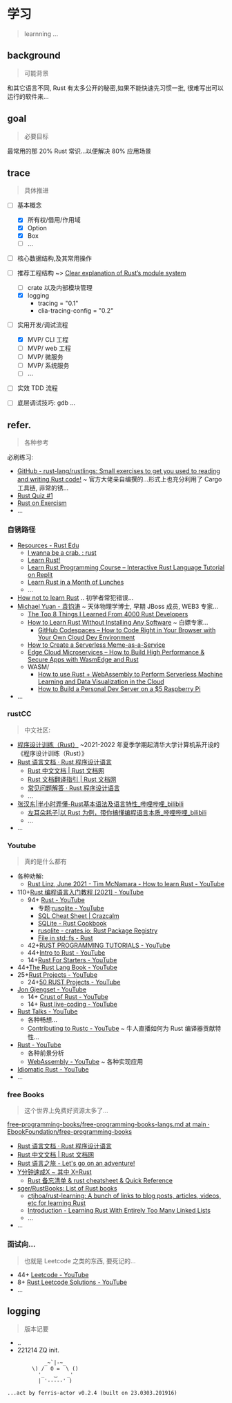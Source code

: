 # 学习
> learnning ...


## background
> 可能背景

和其它语言不同, Rust 有太多公开的秘密,如果不能快速先习惯一批,
很难写出可以运行的软件来...

## goal
> 必要目标

最常用的那 20% Rust 常识...以便解决 80% 应用场景

## trace
> 具体推进

- [ ] 基本概念
    - [x] 所有权/借用/作用域
    - [x] Option
    - [x] Box
    - [ ] ...
- [ ] 核心数据结构,及其常用操作
- [ ] 推荐工程结构 ~> [Clear explanation of Rust’s module system](https://www.sheshbabu.com/posts/rust-module-system/)
    - [ ] crate 以及内部模块管理
    - [x] logging
        - tracing = "0.1"
        - clia-tracing-config = "0.2"
- [ ] 实用开发/调试流程
    - [x] MVP/ CLI 工程
    - [ ] MVP/ web 工程
    - [ ] MVP/ 微服务
    - [ ] MVP/ 系统服务
    - [ ] ...
- [ ] 实效 TDD 流程
- [ ] 底层调试技巧: gdb ...



## refer.
> 各种参考


必刷练习:

- [GitHub - rust-lang/rustlings: Small exercises to get you used to reading and writing Rust code!](https://github.com/rust-lang/rustlings) ~ 官方大佬亲自编撰的...形式上也充分利用了 Cargo 工具链, 非常的锈...
- [Rust Quiz #1](https://dtolnay.github.io/rust-quiz/1)
- [Rust on Exercism](https://exercism.org/tracks/rust)
- ...


### 自锈路径

- [Resources - Rust Edu](https://rust-edu.org/resources/)
    - [I wanna be a crab. : rust](https://www.reddit.com/r/rust/comments/11dofu8/i_wanna_be_a_crab/)
    - [Learn Rust\!](https://gist.github.com/noxasaxon/7bf5ebf930e281529161e51cd221cf8a)
    - [Learn Rust Programming Course – Interactive Rust Language Tutorial on Replit](https://www.freecodecamp.org/news/author/shaun/)
    - [Learn Rust in a Month of Lunches](https://www.manning.com/books/learn-rust-in-a-month-of-lunches)
    - ...
- [How not to learn Rust](https://dystroy.org/blog/how-not-to-learn-rust/ "How not to learn Rust") .. 初学者常犯错误...
- [Michael Yuan - 袁钧涛](https://www.freecodecamp.org/news/edge-cloud-microservices-with-wasmedge-and-rust/) ~ 天体物理学博士, 早期 JBoss 成员, WEB3 专家...
    - [The Top 8 Things I Learned From 4000 Rust Developers](https://www.freecodecamp.org/news/author/michael/)
    - [How to Learn Rust Without Installing Any Software](https://www.freecodecamp.org/news/learn-rust-with-github-actions/) ~ 白嫖专家...
        - [GitHub Codespaces – How to Code Right in Your Browser with Your Own Cloud Dev Environment](https://www.freecodecamp.org/news/learn-programming-in-your-browser-the-right-way/)
    - [How to Create a Serverless Meme-as-a-Service](https://www.freecodecamp.org/news/create-a-serverless-meme-as-a-service/)
    - [Edge Cloud Microservices – How to Build High Performance & Secure Apps with WasmEdge and Rust](https://www.freecodecamp.org/news/edge-cloud-microservices-with-wasmedge-and-rust/)
    - WASM/
        - [How to use Rust + WebAssembly to Perform Serverless Machine Learning and Data Visualization in the Cloud](https://www.freecodecamp.org/news/rust-webassembly-serverless-tencent-cloud/)
        - [How to Build a Personal Dev Server on a $5 Raspberry Pi](https://www.freecodecamp.org/news/build-a-personal-dev-server-on-a-5-dollar-raspberry-pi/)
- ...

### rustCC
> 中文社区:

- [程序设计训练（Rust）](https://lab.cs.tsinghua.edu.cn/rust/) ~2021-2022 年夏季学期起清华大学计算机系开设的《程序设计训练（Rust）》
- [Rust 语言文档 · Rust 程序设计语言](https://prev.rust-lang.org/zh-CN/documentation.html)
    - [Rust 中文文档 | Rust 文档网](https://rustwiki.org/docs/)
    - [Rust 文档翻译指引 | Rust 文档网](https://rustwiki.org/wiki/translate/rust-translation-guide/#tong-yi-fan-yi-zhu-yu-he-gu-ding-yong-yu)
    - [常见问题解答 · Rust 程序设计语言](https://prev.rust-lang.org/zh-CN/faq.html#lifetimes)
    - ...
- [张汉东|半小时弄懂-Rust基本语法及语言特性_哔哩哔哩_bilibili](https://www.bilibili.com/video/BV15U4y177oh/)
    - [左耳朵耗子|以 Rust 为例，带你搞懂编程语言本质_哔哩哔哩_bilibili](https://www.bilibili.com/video/BV1cA411877u/)
    - ...
- ...


### Youtube
> 真的是什么都有

- 各种劝解:
    - [Rust Linz, June 2021 - Tim McNamara - How to learn Rust - YouTube](https://www.youtube.com/watch?v=sDtQaO5_SOw)
- 110+[Rust 编程语言入门教程 \[2021\] \- YouTube](https://www.youtube.com/playlist?list=PL3azK8C0kje1DUJbaOqce19j3R_-tIc4_)
    - 94+ [Rust - YouTube](https://www.youtube.com/playlist?list=PLVhhUNGAUIQScqB26DdUq4n1Y2n3auM7X)
        - 专题:[rusqlite - YouTube](https://www.youtube.com/watch?v=xhU8KDzL0vA&list=PLVhhUNGAUIQRR7JheZsDaxF_Cd5Pf5slw)
        - [SQL Cheat Sheet | Crazcalm](http://ogcrazcalm.blogspot.com/2015/11/sql-cheat-sheet.html)
        - [SQLite - Rust Cookbook](https://rust-lang-nursery.github.io/rust-cookbook/database/sqlite.html#insert-and-select-data)
        - [rusqlite - crates.io: Rust Package Registry](https://crates.io/crates/rusqlite)
        - [File in std::fs - Rust](https://doc.rust-lang.org/std/fs/struct.File.html#examples)
    - 42+[RUST PROGRAMMING TUTORIALS \- YouTube](https://www.youtube.com/playlist?list=PLVvjrrRCBy2JSHf9tGxGKJ-bYAN_uDCUL)
    - 44+[Intro to Rust \- YouTube](https://www.youtube.com/playlist?list=PLJbE2Yu2zumDF6BX6_RdPisRVHgzV02NW)
    - 14+[Rust For Starters \- YouTube](https://www.youtube.com/playlist?list=PLKkEWK6xRmes17LQUEA5bNjYISuCEOTXx)
- 44+[The Rust Lang Book \- YouTube](https://www.youtube.com/playlist?list=PLai5B987bZ9CoVR-QEIN9foz4QCJ0H2Y8)
- 25+[Rust Projects \- YouTube](https://www.youtube.com/playlist?list=PLJbE2Yu2zumDD5vy2BuSHvFZU0a6RDmgb)
    - 24+[50 RUST Projects \- YouTube](https://www.youtube.com/playlist?list=PL5dTjWUk_cPYuhHm9_QImW7_u4lr5d6zO)
- [Jon Gjengset - YouTube](https://www.youtube.com/@jonhoo)
    - 14+ [Crust of Rust - YouTube](https://www.youtube.com/playlist?list=PLqbS7AVVErFiWDOAVrPt7aYmnuuOLYvOa)
    - 14+ [Rust live-coding - YouTube](https://www.youtube.com/playlist?list=PLqbS7AVVErFgY2faCIYjJZv_RluGkTlKt)
- [Rust Talks \- YouTube](https://www.youtube.com/playlist?list=PLZaoyhMXgBzoM9bfb5pyUOT3zjnaDdSEP)
    - 各种畅想...
    - [Contributing to Rustc \- YouTube](https://www.youtube.com/playlist?list=PLnhCUtqrIE-zgfmf6hn6fLwhfR_hDSG9T) ~ 牛人直播如何为 Rust 编译器贡献特性...
- [Rust - YouTube](https://www.youtube.com/watch?v=_jMSrMex6R0&list=PLFjq8z-aGyQ6t_LGp7wqHsHTYO-pDDx84)
    - 各种前景分析
    - [WebAssembly - YouTube](https://www.youtube.com/watch?v=qjwWF6K-7uE&list=PLFjq8z-aGyQ78CQu1G3C5CT9ieiNpsnbJ) ~ 各种实现应用
- [Idiomatic Rust \- YouTube](https://www.youtube.com/playlist?list=PLai5B987bZ9A5MO1oY8uihDWFC5DsdJZq)
- ...


### free Books
> 这个世界上免费好资源太多了...

[free-programming-books/free-programming-books-langs.md at main · EbookFoundation/free-programming-books](https://github.com/EbookFoundation/free-programming-books/blob/main/books/free-programming-books-langs.md#rust)

- [Rust 语言文档 · Rust 程序设计语言](https://prev.rust-lang.org/zh-CN/documentation.html)
- [Rust 中文文档 | Rust 文档网](https://github.com/rust-lang-cn/rustdoc-cn/fork)
- [Rust 语言之旅 - Let's go on an adventure!](https://tourofrust.com/11_zh-cn.html)
- [Y分钟速成X ~ 其中 X=Rust](https://learnxinyminutes.com/docs/zh-cn/rust-cn/)
    - [Rust 备忘清单 & rust cheatsheet & Quick Reference](https://wangchujiang.com/rust-cn-document-for-docker/quick-reference/docs/rust.html)
- [sger/RustBooks: List of Rust books](https://github.com/sger/RustBooks#advanced-books)
    - [ctjhoa/rust-learning: A bunch of links to blog posts, articles, videos, etc for learning Rust](http://llogiq.github.io/2015/07/15/profiling.html)
    - [Introduction - Learning Rust With Entirely Too Many Linked Lists](https://rust-unofficial.github.io/too-many-lists/first.html)
    - ...
- ...

### 面试向...
> 也就是 Leetcode 之类的东西, 要死记的...


- 44+ [Leetcode - YouTube](https://www.youtube.com/watch?v=L93kxEn2sEA&list=PLib6-zlkjfXnl7Qyy9QzOt5BAphdAwmHm&pp=iAQB)
- 8+ [Rust Leetcode Solutions - YouTube](https://www.youtube.com/watch?v=dK5jUHRbyCA&list=PLvePk7bSSZhe5C8NNaxDhABkjg5F70wdE&pp=iAQB)
- ...



## logging
> 版本记要

- ..
- 221214 ZQ init.


```
            _~`|-~_
        \) /  O =  \ ()
          '_   ⏡   _'
          | '-----' )

...act by ferris-actor v0.2.4 (built on 23.0303.201916)
```